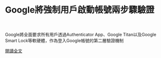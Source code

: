 # Google將強制用戶啟動帳號兩步驟驗證

<!--more-->
<!--396-->
<br><br/>
Google將全面要求所有用戶透過Authenticator App、Google Titan以及Google Smart Lock等軟硬體，作為登入Google帳號的第二層驗證機制

[閱讀全文](https://www.facebook.com/172306986151493/posts/3848344131881075/?sfnsn=mo)


